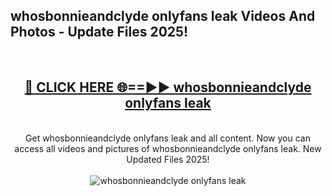 <h2>whosbonnieandclyde onlyfans leak Videos And Photos - Update Files 2025!</h2>
<br>
<div align="center">
<h2><a href="https://linkcuts.com/hfmhzwbr" rel="nofollow">🔴 CLICK HERE 🌐==►► whosbonnieandclyde onlyfans leak</a></h2>
<br>
Get whosbonnieandclyde onlyfans leak and all content. Now you can access all videos and pictures of whosbonnieandclyde onlyfans leak. New Updated Files 2025!
<br>
<br>
<a href="https://linkcuts.com/hfmhzwbr" rel="nofollow" data-target="animated-image.originalLink"><img src="https://i.ibb.co.com/WyWwxjT/player-gif2.gif" alt="whosbonnieandclyde onlyfans leak" style="max-width: 100%; display: inline-block;" data-target="animated-image.originalImage"></a>
</div>
<br>